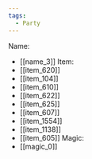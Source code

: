 ```yaml
---
tags:
  - Party
---
```

Name:
- [[name_3]]
Item:
- [[item_620]]
- [[item_104]]
- [[item_610]]
- [[item_622]]
- [[item_625]]
- [[item_607]]
- [[item_1554]]
- [[item_1138]]
- [[item_605]]
Magic:
- [[magic_0]]
